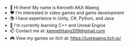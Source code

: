   - 👋 Hi there! My name is Kenneth AKA Waeng
  - ❤️ I'm interested in video games and game development
  - 📚 I have experience in Unity, C#, Python, and Java
  - 🌱 I'm currently learning C++ and Unreal Engine
  - 📫 Contact me at: kennethtang209@gmail.com
  - 🎮 View my games on Itch at: https://justwaeng.itch.io/

<!--
**kennet10/kennet10** is a ✨ _special_ ✨ repository because its `README.md` (this file) appears on your GitHub profile.

Here are some ideas to get you started:

- 🔭 I’m currently working on ...
- 🌱 I’m currently learning ...
- 👯 I’m looking to collaborate on ...
- 🤔 I’m looking for help with ...
- 💬 Ask me about ...
- 📫 How to reach me: ...
- 😄 Pronouns: ...
- ⚡ Fun fact: ...
-->
